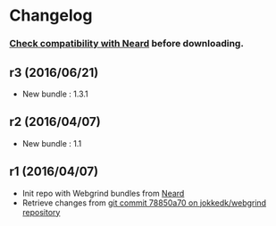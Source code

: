 # Changelog

### [Check compatibility with Neard](https://github.com/crazy-max/neard/wiki/appWebgrind#latest) before downloading.

## r3 (2016/06/21)

* New bundle : 1.3.1

## r2 (2016/04/07)

* New bundle : 1.1

## r1 (2016/04/07)

* Init repo with Webgrind bundles from [Neard](https://github.com/crazy-max/neard)
* Retrieve changes from [git commit 78850a70 on jokkedk/webgrind repository](https://github.com/jokkedk/webgrind/tree/78850a704538040d3d5326cfe7a9d039abdc4d56)

